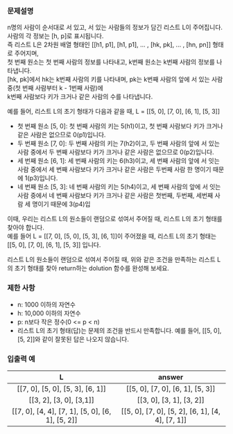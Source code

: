 ### 문제설명

n명의 사람이 순서대로 서 있고, 서 있는 사람들의 정보가 담긴 리스트 L이 주어집니다.  
사람의 각 정보는 [h, p]로 표시됩니다.  
즉 리스트 L은 2차원 배열 형태인 [[h1, p1], [h1, p1], ... , [hk, pk], ... , [hn, pn]] 형태로 주어지며,  
첫 번째 원소는 첫 번째 사람의 정보를 나타내고, k번째 원소는 k번째 사람의 정보를 나타냅니다.  
[hk, pk]에서 hk는 k번째 사람의 키를 나타내며, pk는 k번째 사람의 앞에 서 있는 사람 중(첫 번째 사람부터 k - 1번째 사람)에  
k번째 사람보다 키가 크거나 같은 사람의 수를 나타냅니다.

예를 들어, 리스트 L의 초기 형태가 다음과 같을 때,
L = [[5, 0], [7, 0], [6, 1], [5, 3]]
  - 첫 번째 원소 [5, 0]: 첫 번째 사람의 키는 5(h1)이고, 첫 번째 사람보다 키가 크거나 같은 사람은 없으므로 0(p1)입니다.
  - 두 번째 원소 [7, 0]: 두 번째 사람의 키는 7(h2)이고, 두 번째 사람의 앞에 서 있는 사람 중에서 두 번째 사람보다 키가 크거나 같은 사람은 없으므로 0(p2)입니다.
  - 세 번째 원소 [6, 1]: 세 번째 사람의 키는 6(h3)이고, 세 번째 사람의 앞에 서 잇는 사람 중에서 세 번째 사람보다 키가 크거나 같은 사람은 두번째 사람 한 명이기 때문에 1(p3)입니다.
  - 네 번째 원소 [5, 3]: 네 번째 사람의 키는 5(h4)이고, 세 번째 사람의 앞에 서 잇는 사람 중에서 네 번째 사람보다 키가 크거나 같은 사람은 첫번째, 두번째, 세번째 사람 세 명이기 때문에 3(p4)입


이때, 우리는 리스트 L의 원소들이 랜덤으로 섞여서 주어질 때, 리스트 L의 초기 형태를 찾아야 합니다.  
예를 들어 L = [[7, 0], [5, 0], [5, 3], [6, 1]]이 주어졌을 때, 리스트 L의 초기 형태는 [[5, 0], [7, 0], [6, 1], [5, 3]] 입니다.

리스트 L의 원소들이 랜덤으로 섞여서 주어질 때, 위와 같은 조건을 만족하는 리스트 L의 초기 형태를 찾아 return하는 dolution 함수를 완성해 보세요.


### 제한 사항

- n: 1000 이하의 자연수
- h: 10,000 이하의 자연수
- p: n보다 작은 정수(0 <= p < n)
- 리스트 L의 초기 형태(답)는 문제의 조건을 반드시 만족합니다. 예를 들어, [[5, 0], [5, 2]]와 같이 잘못된 답은 나오지 않습니다.

### 입출력 예
| L | answer |
|:---:|:---:|
| [[7, 0], [5, 0], [5, 3], [6, 1]] | [[5, 0], [7, 0], [6, 1], [5, 3]] |
| [[3, 2], [3, 0], [3,1]] | [[3, 0], [3, 1], [3, 2]] |
| [[7, 0], [4, 4], [7, 1], [5, 0], [6, 1], [5, 2]] | [[5, 0], [7, 0], [5, 2], [6, 1], [4, 4], [7, 1]] |






